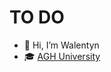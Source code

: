 
# TO DO
- 👋 Hi, I’m Walentyn
- 🎓 [AGH University]( https://www.agh.edu.pl/) 
  




<!---
Walentalien/Walentalien is a ✨ special ✨ repository because its `README.md` (this file) appears on your GitHub profile.
You can click the Preview link to take a look at your changes.
--->
